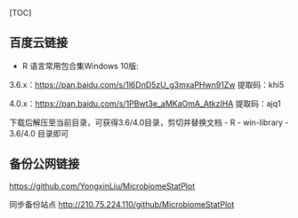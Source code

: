 [TOC]

## 百度云链接

- R 语言常用包合集Windows 10版:  

3.6.x：https://pan.baidu.com/s/1l6DnD5zU_g3mxaPHwn91Zw  提取码：khi5

4.0.x：https://pan.baidu.com/s/1PBwt3e_aMKaOmA_AtkzIHA  提取码：ajq1 

下载后解压至当前目录，可获得3.6/4.0目录，剪切并替换文档 - R - win-library - 3.6/4.0 目录即可


## 备份公网链接

https://github.com/YongxinLiu/MicrobiomeStatPlot

同步备份站点 http://210.75.224.110/github/MicrobiomeStatPlot